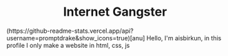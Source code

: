 <h1 align=center> Internet Gangster</h1>
(https://github-readme-stats.vercel.app/api?username=promptdrake&show_icons=true)[anu]
Hello, I'm aisbirkun, in this profile I only make a website in html, css, js
